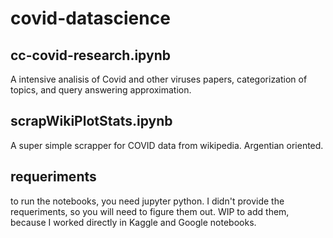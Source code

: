 # covid-datascience

## cc-covid-research.ipynb
A intensive analisis of Covid and other viruses papers, categorization of topics, and query answering approximation. 

## scrapWikiPlotStats.ipynb
A super simple scrapper for COVID data from wikipedia. Argentian oriented. 

## requeriments
to run the notebooks, you need jupyter python. I didn't provide the requeriments, so you will need to figure them out. WIP to add them, because I worked directly in Kaggle and Google notebooks. 

